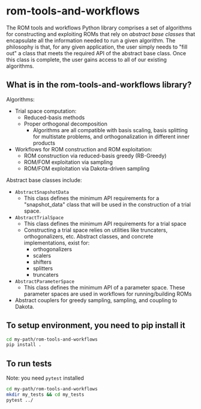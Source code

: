 # rom-tools-and-workflows
The ROM tools and workflows Python library comprises a set of algorithms for constructing and exploiting ROMs that rely on *abstract base classes* that encapsulate all the information needed to run a given algorithm. The philosophy is that, for any given application, the user simply needs to "fill out" a class that meets the required API of the abstract base class. Once this class is complete, the user gains access to all of our existing algorithms.


## What is in the rom-tools-and-workflows library?


Algorithms:

- Trial space computation:
  - Reduced-basis methods
  - Proper orthogonal decomposition
    - Algorithms are all compatible with basis scaling, basis splitting for multistate problems, and orthogonalization in different inner products
- Workflows for ROM construction and ROM exploitation:
  - ROM construction via reduced-basis greedy (RB-Greedy)
  - ROM/FOM exploitation via sampling
  - ROM/FOM exploitation via Dakota-driven sampling


Abstract base classes include:

- `AbstractSnapshotData`
  - This class defines the minimum API requirements for a "snapshot_data" class that will be used in the construction of a trial space.
- `AbstractTrialSpace`
  - This class defines the minimum API requirements for a trial space
  - Constructing a trial space relies on utilities like truncaters, orthogonalizers, etc. Abstract classes, and concrete implementations, exist for:
    - orthogonalizers
    - scalers
    - shifters
    - splitters
    - truncaters
- `AbstractParameterSpace`
  - This class defines the minimum API of a parameter space. These parameter spaces are used in workflows for running/building ROMs
- Abstract couplers for greedy sampling, sampling, and coupling to Dakota.

## To setup environment, you need to pip install it
```bash
cd my-path/rom-tools-and-workflows
pip install .
```

## To run tests

Note: you need `pytest` installed

```bash
cd my-path/rom-tools-and-workflows
mkdir my_tests && cd my_tests
pytest ../
```
